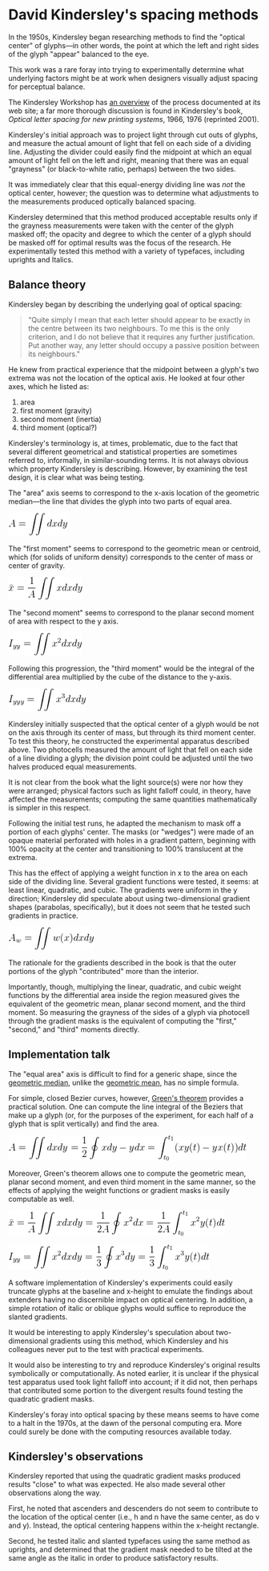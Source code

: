 David Kindersley's spacing methods
==================================

In the 1950s, Kindersley began researching methods to find the
"optical center" of glyphs&mdash;in other words, the point at which
the left and right sides of the glyph "appear" balanced to the eye.

This work was a rare foray into trying to experimentally determine
what underlying factors might be at work when designers visually
adjust spacing for perceptual balance.

The Kindersley Workshop has [an
overview](http://www.kindersleyworkshop.co.uk/spacing/) of the process
documented at its web site; a far more thorough discussion is found in
Kindersley's book, <cite>Optical letter spacing for new printing
systems</cite>, 1966, 1976 (reprinted 2001).

Kindersley's initial approach was to project light through cut outs of
glyphs, and measure the actual amount of light that fell on each side
of a dividing line.  Adjusting the divider could easily find the
midpoint at which an equal amount of light fell on the left and right,
meaning that there was an equal "grayness" (or black-to-white ratio,
perhaps) between the two sides.

It was immediately clear that this equal-energy dividing line was
*not* the optical center, however; the question was to determine what
adjustments to the measurements produced optically balanced spacing.

Kindersley determined that this method produced acceptable results
only if the grayness measurements were taken with the center of the
glyph masked off; the opacity and degree to which the center of a
glyph should be masked off for optimal results was the focus of the
research.  He experimentally tested this method with a variety of
typefaces, including uprights and Italics.


Balance theory
--------------

Kindersley began by describing the underlying goal of optical spacing:

<blockquote>
"Quite simply I mean that each letter should appear to be exactly in
the centre between its two neighbours. To me this is the only
criterion, and I do not believe that it requires any further
justification. Put another way, any letter should occupy a passive
position between its neighbours."
</blockquote>

He knew from practical experience that the midpoint between
a glyph's two extrema was not the location of the optical axis.  He
looked at four other axes, which he listed as:

1. area
2. first moment (gravity)
3. second moment (inertia)
4. third moment (optical?)

Kindersley's terminology is, at times, problematic, due to the fact
that several different geometrical and statistical properties are
sometimes referred to, informally, in similar-sounding terms.  It is not
always obvious which property Kindersley is describing.  However, by
examining the test design, it is clear what was being testing.

The "area" axis seems to
correspond to the x-axis location of the geometric median&mdash;the line
that divides the glyph into two parts of equal area.

![equation](kindersley-area.png)

The "first moment" seems to correspond to the geometric mean or
centroid, which (for solids of uniform density) corresponds to the
center of mass or center of gravity.  

![equation](kindersley-centroid.png)

The "second moment" seems to correspond to the planar second moment of
area with respect to the y axis.

![equation](kindersley-2ndmoment.png)

Following this progression, the "third moment" would be the
integral of the differential area multiplied by the cube of the
distance to the y-axis.

![equation](kindersley-3rdmoment.png)


Kindersley initially suspected that the optical center of a glyph
would be not on the axis through its center of mass, but through its
third moment center.  To test this theory, he constructed the
experimental apparatus described above.  Two photocells measured the
amount of light that fell on each side of a line dividing a glyph; the
division point could be adjusted until the two halves produced equal
measurements.

It is not clear from the book what the light source(s) were nor how
they were arranged; physical factors such as light falloff could, in theory, have affected the
measurements; computing the same quantities mathematically is
simpler in this respect.

Following the initial test runs, he adapted the mechanism to mask off
a portion of each glyphs' center.  The masks (or "wedges") were made
of an opaque material perforated with holes in a gradient pattern,
beginning with 100% opacity at the center and transitioning to 100%
translucent at the extrema. 

This has the effect of applying a weight function in x to the area on
each side of the dividing line.  Several gradient functions were
tested, it seems: at least linear, quadratic, and cubic.  The
gradients were uniform in the y direction; Kindersley did speculate
about using two-dimensional gradient shapes (parabolas,
specifically), but it does not seem that he tested such gradients in practice.

![equation](kindersley-weight.png)

The rationale for the gradients described in the book is
that the outer portions of the glyph "contributed" more than the interior.

Importantly, though, multiplying the linear, quadratic, and cubic weight
functions by the differential area inside the region measured gives
the equivalent of the geometric mean, planar second moment, and the
third moment.  So measuring the grayness of the sides of a glyph via
photocell through the gradient masks is the equivalent of computing
the "first," "second," and "third" moments directly.


Implementation talk
-------------------

The "equal area" axis is difficult to find for a generic shape, since
the [geometric
median](https://en.wikipedia.org/wiki/Geometric_median), unlike the
[geometric mean](https://en.wikipedia.org/wiki/Centroid), has no
simple formula.

For simple, closed Bezier curves, however, [Green's
theorem](https://en.wikipedia.org/wiki/Green's_theorem) provides a
practical solution.  One can compute the line integral of the
Beziers that make up a glyph (or, for the purposes of the experiment,
for each half of a glyph that is split vertically) and find the area.

![equation](kindersley-green-area.png)

Moreover, Green's theorem allows one to compute the geometric mean,
planar second moment, and even third moment in the same manner, so
the effects of applying the weight functions or gradient masks is
easily computable as well.


![equation](kindersley-green-centroid.png)

![equation](kindersley-green-2ndmoment.png)

<!-- (kindersley-green-3rdmoment.png) -->


A software implementation of Kindersley's experiments could easily
truncate glyphs at the baseline and x-height to emulate the findings
about extenders having no discernible impact on optical centering.  In
addition, a simple rotation of italic or oblique glyphs would suffice
to reproduce the slanted gradients.

It would be interesting to apply Kindersley's speculation about
two-dimensional gradients using this method, which Kindersley and his
colleagues never put to the test with practical experiments.

It would also be interesting to try and reproduce Kindersley's
original results symbolically or computationally.  As noted earlier,
it is unclear if the physical test apparatus used took light falloff
into account; if it did not, then perhaps that contributed some
portion to the divergent results found testing the quadratic gradient masks.

Kindersley's foray into optical spacing by these means seems to have
come to a halt in the 1970s, at the dawn of the personal computing
era.  More could surely be done with the computing resources available today.




Kindersley's observations
-------------------------

Kindersley reported that using the quadratic gradient masks produced results
"close" to what was expected.  He also made several other observations
along the way.

First, he noted that ascenders and descenders do not seem to contribute to the
location of the optical center (i.e., h and n have the same center, as
do v and y).  Instead, the optical centering happens within the
x-height rectangle. 

Second, he tested italic and slanted typefaces using the same method
as uprights, and determined that the gradient mask needed to be tilted
at the same angle as the italic in order to produce satisfactory
results.

